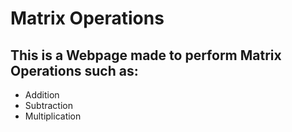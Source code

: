 # Matrix Operations 

## This is a Webpage made to perform Matrix Operations such as:
* Addition
* Subtraction
* Multiplication 
